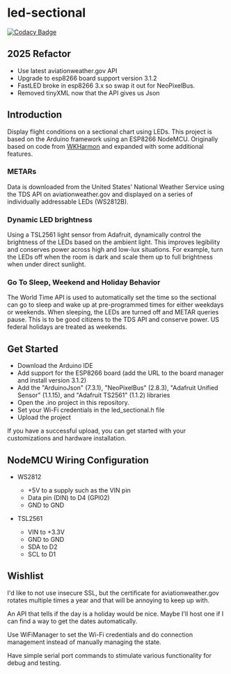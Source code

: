 # led-sectional

[![Codacy Badge](https://app.codacy.com/project/badge/Grade/6d49a017b89b4e7395385a1821d93631)](https://app.codacy.com/gh/project802/led-sectional/dashboard?utm_source=gh&utm_medium=referral&utm_content=&utm_campaign=Badge_grade)

## 2025 Refactor
* Use latest aviationweather.gov API
* Upgrade to esp8266 board support version 3.1.2
* FastLED broke in esp8266 3.x so swap it out for NeoPixelBus.
* Removed tinyXML now that the API gives us Json

## Introduction
Display flight conditions on a sectional chart using LEDs.  This project is based on the Arduino framework using an ESP8266 NodeMCU.  Originally based on code from [WKHarmon](https://github.com/WKHarmon/led-sectional) and expanded with some additional features.

### METARs
Data is downloaded from the United States' National Weather Service using the TDS API on aviationweather.gov and displayed on a series of individually addressable LEDs (WS2812B).

### Dynamic LED brightness
Using a TSL2561 light sensor from Adafruit, dynamically control the brightness of the LEDs based on the ambient light.  This improves legibility and conserves power across high and low-lux situations.  For example, turn the LEDs off when the room is dark and scale them up to full brightness when under direct sunlight.

### Go To Sleep, Weekend and Holiday Behavior
The World Time API is used to automatically set the time so the sectional can go to sleep and wake up at pre-programmed times for either weekdays or weekends.  When sleeping, the LEDs are turned off and METAR queries pause.  This is to be good citizens to the TDS API and conserve power.  US federal holidays are treated as weekends.

## Get Started
* Download the Arduino IDE
* Add support for the ESP8266 board (add the URL to the board manager and install version 3.1.2)
* Add the "ArduinoJson" (7.3.1), "NeoPixelBus" (2.8.3), "Adafruit Unified Sensor" (1.1.15), and "Adafruit TS2561" (1.1.2) libraries
* Open the .ino project in this repository.
* Set your Wi-Fi credentials in the led_sectional.h file
* Upload the project 

If you have a successful upload, you can get started with your customizations and hardware installation.

## NodeMCU Wiring Configuration
* WS2812 
  * +5V to a supply such as the VIN pin
  * Data pin (DIN) to D4 (GPI02)
  * GND to GND
  
* TSL2561 
  * VIN to +3.3V
  * GND to GND
  * SDA to D2
  * SCL to D1

## Wishlist
I'd like to not use insecure SSL, but the certificate for aviationweather.gov rotates multiple times a year and that will be annoying to keep up with.

An API that tells if the day is a holiday would be nice. Maybe I'll host one if I can find a way to get the dates automatically.

Use WiFiManager to set the Wi-Fi credentials and do connection management instead of manually managing the state.

Have simple serial port commands to stimulate various functionality for debug and testing.
